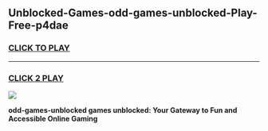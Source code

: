 
## Unblocked-Games-odd-games-unblocked-Play-Free-p4dae
<h3>
<a href="https://premium76.site?title=odd-games-unblocked&ref=21A">CLICK TO PLAY</a></h3>
<hr>

<h3>
<a href="https://premium76.site?title=odd-games-unblocked&ref=21A">CLICK 2 PLAY</a>
  
</h3>

<a href="https://premium76.site?title=odd-games-unblocked&ref=21A"><img src="https://clearcache.store/games.png"></a>


**odd-games-unblocked games unblocked: Your Gateway to Fun and Accessible Online Gaming**
